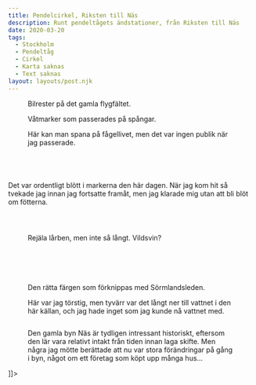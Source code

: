 ```yaml
---
title: Pendelcirkel, Riksten till Näs
description: Runt pendeltågets ändstationer, från Riksten till Näs
date: 2020-03-20
tags:
  - Stockholm
  - Pendeltåg
  - Cirkel
  - Karta saknas
  - Text saknas
layout: layouts/post.njk
---
```


<figure class="wp-block-image"><img src="../photos/20200320-3-pendelcirkeln-riksten-nas-perk7700-1.jpg" alt="" class="wp-image-893"/><figcaption>Bilrester på det gamla flygfältet.</figcaption></figure>


<!-- wp:image {"id":895} -->
<figure class="wp-block-image"><img src="../photos/20200320-3-pendelcirkeln-riksten-nas-perk7711-1.jpg" alt="" class="wp-image-895"/><figcaption>Våtmarker som passerades på spångar.</figcaption></figure>


<!-- wp:image {"id":896} -->
<figure class="wp-block-image"><img src="../photos/20200320-3-pendelcirkeln-riksten-nas-perk7712-1-1024x683.jpg" alt="" class="wp-image-896"/><figcaption>Här kan man spana på fågellivet, men det var ingen publik när jag passerade.</figcaption></figure>


<!-- wp:image {"id":898} -->
<figure class="wp-block-image"><img src="../photos/20200320-3-pendelcirkeln-riksten-nas-perk7714-1.jpg" alt="" class="wp-image-898"/></figure>


<!-- wp:image {"id":899} -->
<figure class="wp-block-image"><img src="../photos/20200320-3-pendelcirkeln-riksten-nas-perk7717-1-1024x683.jpg" alt="" class="wp-image-899"/></figure>


<!-- wp:image {"id":900} -->
<figure class="wp-block-image"><img src="../photos/20200320-3-pendelcirkeln-riksten-nas-perk7718-1.jpg" alt="" class="wp-image-900"/></figure>


<!-- wp:image {"id":901} -->
<figure class="wp-block-image"><img src="../photos/20200320-3-pendelcirkeln-riksten-nas-perk7723-1-1024x683.jpg" alt="" class="wp-image-901"/></figure>


<!-- wp:paragraph -->
<p>Det var ordentligt blött i markerna den här dagen. När jag kom hit så tvekade jag innan jag fortsatte framåt, men jag klarade mig utan att bli blöt om fötterna.</p>
<!-- /wp:paragraph -->

<!-- wp:image {"id":902} -->
<figure class="wp-block-image"><img src="../photos/20200320-3-pendelcirkeln-riksten-nas-perk7724-1.jpg" alt="" class="wp-image-902"/></figure>


<!-- wp:image {"id":905} -->
<figure class="wp-block-image"><img src="../photos/20200320-3-pendelcirkeln-riksten-nas-perk7729-1.jpg" alt="" class="wp-image-905"/></figure>


<!-- wp:image {"id":909} -->
<figure class="wp-block-image"><img src="../photos/20200320-3-pendelcirkeln-riksten-nas-perk7744-1-1024x683.jpg" alt="" class="wp-image-909"/></figure>


<!-- wp:image {"id":910} -->
<figure class="wp-block-image"><img src="../photos/20200320-3-pendelcirkeln-riksten-nas-perk7746-1-1024x683.jpg" alt="" class="wp-image-910"/><figcaption>Rejäla lårben, men inte så långt. Vildsvin?</figcaption></figure>


<!-- wp:image {"id":912} -->
<figure class="wp-block-image"><img src="../photos/20200320-3-pendelcirkeln-riksten-nas-perk7753-1.jpg" alt="" class="wp-image-912"/></figure>


<!-- wp:image {"id":915} -->
<figure class="wp-block-image"><img src="../photos/20200320-3-pendelcirkeln-riksten-nas-perk7757-1.jpg" alt="" class="wp-image-915"/></figure>


<!-- wp:image {"id":916} -->
<figure class="wp-block-image"><img src="../photos/20200320-3-pendelcirkeln-riksten-nas-perk7759-1.jpg" alt="" class="wp-image-916"/></figure>


<!-- wp:image {"id":917} -->
<figure class="wp-block-image"><img src="../photos/20200320-3-pendelcirkeln-riksten-nas-perk7768-1-1024x683.jpg" alt="" class="wp-image-917"/></figure>


<!-- wp:image {"id":918} -->
<figure class="wp-block-image"><img src="../photos/20200320-3-pendelcirkeln-riksten-nas-perk7769-1.jpg" alt="" class="wp-image-918"/></figure>


<!-- wp:image {"id":919} -->
<figure class="wp-block-image"><img src="../photos/20200320-3-pendelcirkeln-riksten-nas-perk7773-1-1024x683.jpg" alt="" class="wp-image-919"/><figcaption>Den rätta färgen som förknippas med Sörmlandsleden.</figcaption></figure>


<!-- wp:image {"id":920} -->
<figure class="wp-block-image"><img src="../photos/20200320-3-pendelcirkeln-riksten-nas-perk7774-1-1024x683.jpg" alt="" class="wp-image-920"/><figcaption>Här var jag törstig, men tyvärr var det långt ner till vattnet i den här källan, och jag hade inget som jag kunde nå vattnet med.</figcaption></figure>


<!-- wp:image {"id":921} -->
<figure class="wp-block-image"><img src="../photos/20200320-3-pendelcirkeln-riksten-nas-perk7776-1.jpg" alt="" class="wp-image-921"/></figure>


<!-- wp:image {"id":924} -->
<figure class="wp-block-image"><img src="../photos/20200320-3-pendelcirkeln-riksten-nas-perk7790-1-1024x683.jpg" alt="" class="wp-image-924"/><figcaption>Den gamla byn Näs är tydligen intressant historiskt, eftersom den lär vara relativt intakt från tiden innan laga skifte. Men några jag mötte berättade att nu var stora förändringar på gång i byn, något om ett företag som köpt upp många hus... </figcaption></figure>
]]></content:encoded>